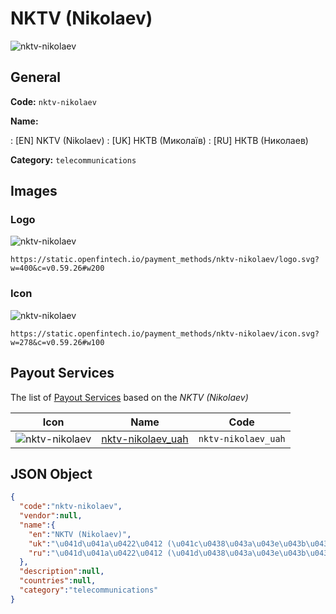 
# NKTV (Nikolaev) 
![nktv-nikolaev](https://static.openfintech.io/payment_methods/nktv-nikolaev/logo.svg?w=400&c=v0.59.26#w200)  

## General 
**Code:** `nktv-nikolaev` 
 
**Name:** 
 
:	[EN] NKTV (Nikolaev) 
:	[UK] НКТВ (Миколаїв) 
:	[RU] НКТВ (Николаев) 
 
**Category:** `telecommunications` 
 

## Images 

### Logo 
![nktv-nikolaev](https://static.openfintech.io/payment_methods/nktv-nikolaev/logo.svg?w=400&c=v0.59.26#w200)  

```
https://static.openfintech.io/payment_methods/nktv-nikolaev/logo.svg?w=400&c=v0.59.26#w200
```  

### Icon 
![nktv-nikolaev](https://static.openfintech.io/payment_methods/nktv-nikolaev/icon.svg?w=278&c=v0.59.26#w100)  

```
https://static.openfintech.io/payment_methods/nktv-nikolaev/icon.svg?w=278&c=v0.59.26#w100
```  

## Payout Services 
 
The list of [Payout Services](/payout-services/) based on the _NKTV (Nikolaev)_ 

|Icon|Name|Code| 
|:---:|:---:|:---:| 
|![nktv-nikolaev](https://static.openfintech.io/payout_methods/nktv-nikolaev/icon.svg?w=278&c=v0.59.26#w40) |[nktv-nikolaev_uah](/payout-services/nktv-nikolaev_uah/)|`nktv-nikolaev_uah`| 
 

## JSON Object 

```json
{
  "code":"nktv-nikolaev",
  "vendor":null,
  "name":{
    "en":"NKTV (Nikolaev)",
    "uk":"\u041d\u041a\u0422\u0412 (\u041c\u0438\u043a\u043e\u043b\u0430\u0457\u0432)",
    "ru":"\u041d\u041a\u0422\u0412 (\u041d\u0438\u043a\u043e\u043b\u0430\u0435\u0432)"
  },
  "description":null,
  "countries":null,
  "category":"telecommunications"
}
```  
